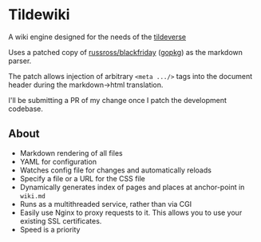 # Tildewiki

A wiki engine designed for the needs of the [tildeverse](https://tildeverse.org)

Uses a patched copy of [russross/blackfriday](https://github.com/russross/blackfriday) ([gopkg](https://gopkg.in/russross/blackfriday.v2)) as the markdown parser.

The patch allows injection of arbitrary `<meta .../>` tags into the document header during the markdown-&gt;html translation. 

I'll be submitting a PR of my change once I patch the development codebase.

## About

* Markdown rendering of all files
* YAML for configuration
* Watches config file for changes and automatically reloads
* Specify a file or a URL for the CSS file
* Dynamically generates index of pages and places at anchor-point in `wiki.md`
* Runs as a multithreaded service, rather than via CGI
* Easily use Nginx to proxy requests to it. This allows you to use your existing SSL certificates.
* Speed is a priority
